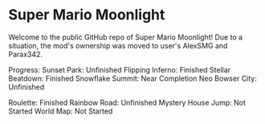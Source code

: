# Super Mario Moonlight

Welcome to the public GitHub repo of Super Mario Moonlight! Due to a situation, the mod's ownership was moved to user's AlexSMG and Parax342. 

Progress:
Sunset Park: Unfinished
Flipping Inferno: Finished
Stellar Beatdown: Finished
Snowflake Summit: Near Completion
Neo Bowser City: Unfinished

Roulette: Finished
Rainbow Road: Unfinished
Mystery House Jump: Not Started
World Map: Not Started
